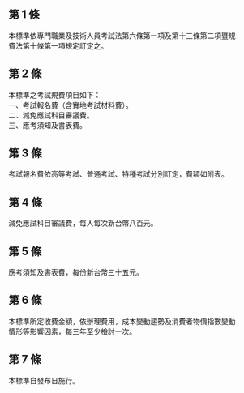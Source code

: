 第 1 條
-------
本標準依專門職業及技術人員考試法第六條第一項及第十三條第二項暨規  
費法第十條第一項規定訂定之。

第 2 條
-------
本標準之考試規費項目如下：  
一、考試報名費（含實地考試材料費）。  
二、減免應試科目審議費。  
三、應考須知及書表費。

第 3 條
-------
考試報名費依高等考試、普通考試、特種考試分別訂定，費額如附表。

第 4 條
-------
減免應試科目審議費，每人每次新台幣八百元。

第 5 條
-------
應考須知及書表費，每份新台幣三十五元。

第 6 條
-------
本標準所定收費金額，依辦理費用，成本變動趨勢及消費者物價指數變動  
情形等影響因素，每三年至少檢討一次。

第 7 條
-------
本標準自發布日施行。

